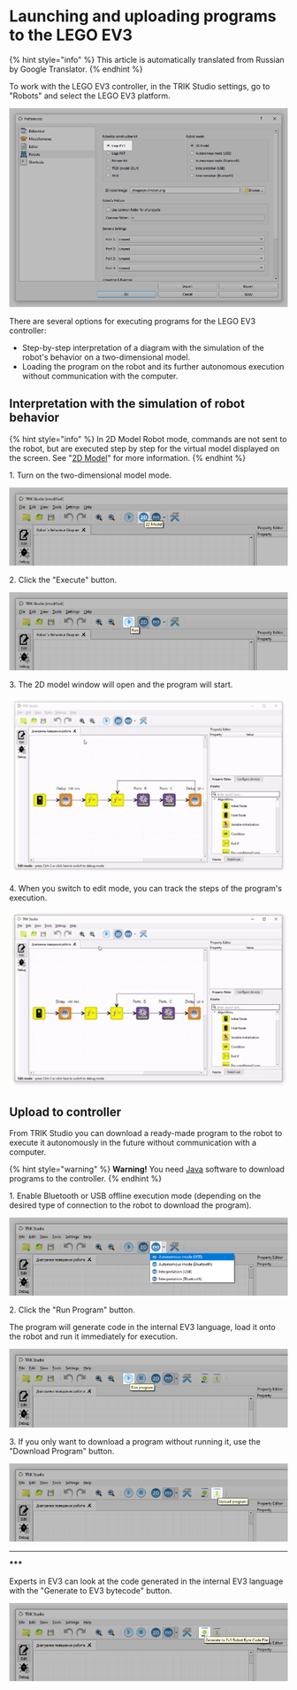 # Launching and uploading programs to the LEGO EV3

{% hint style="info" %}
This article is automatically translated from Russian by Google Translator.
{% endhint %}

To work with the LEGO EV3 controller, in the TRIK Studio settings, go to "Robots" and select the LEGO EV3 platform.

![](<../.gitbook/assets/94 1 En EV3-robots 4.png>)

There are several options for executing programs for the LEGO EV3 controller:

* Step-by-step interpretation of a diagram with the simulation of the robot's behavior on a two-dimensional model.
* Loading the program on the robot and its further autonomous execution without communication with the computer.

## Interpretation with the simulation of robot behavior <a href="#2d" id="2d"></a>

{% hint style="info" %}
In 2D Model Robot mode, commands are not sent to the robot, but are executed step by step for the virtual model displayed on the screen. See "[2D Model](../studio/2d-model/)" for more information.
{% endhint %}

1\. Turn on the two-dimensional model mode.

![](<../.gitbook/assets/94 2 En ev3-2d-1 4.png>)

2\. Click the "Execute" button.

![](<../.gitbook/assets/94 3 En ev3-2d-2 4.png>)

3\. The 2D model window will open and the program will start.

![](<../.gitbook/assets/94 4 En ev3-2d-3 3.gif>)

4\. When you switch to edit mode, you can track the steps of the program's execution.

![](<../.gitbook/assets/94 5 En ev3-2d-4 3.gif>)

## Upload to controller <a href="#upload" id="upload"></a>

From TRIK Studio you can download a ready-made program to the robot to execute it autonomously in the future without communication with a computer.

{% hint style="warning" %}
**Warning!** You need [Java](https://java.com/ru/download/) software to download programs to the controller.
{% endhint %}

1\. Enable Bluetooth or USB offline execution mode (depending on the desired type of connection to the robot to download the program).&#x20;

![](<../.gitbook/assets/94 6 En ev3-upload-1 4.png>)

2\. Click the "Run Program" button.

The program will generate code in the internal EV3 language, load it onto the robot and run it immediately for execution.

![](<../.gitbook/assets/94 7 En ev3-upload-2 4.png>)

3\. If you only want to download a program without running it, use the "Download Program" button.

![](<../.gitbook/assets/94 8 En ev3-upload-3 4.png>)

****

**\*\*\***

Experts in EV3 can look at the code generated in the internal EV3 language with the "Generate to EV3 bytecode" button.

![](<../.gitbook/assets/94 9 En ev3-bytecode 4.png>)
